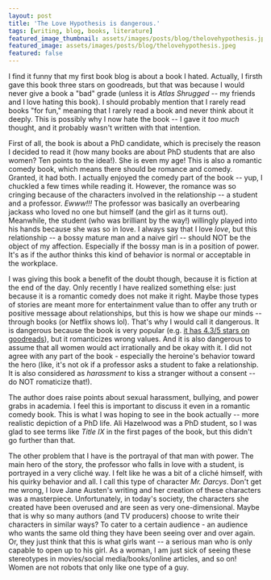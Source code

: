 ```yaml
---
layout: post
title: 'The Love Hypothesis is dangerous.'
tags: [writing, blog, books, literature]
featured_image_thumbnail: assets/images/posts/blog/thelovehypothesis.jpeg
featured_image: assets/images/posts/blog/thelovehypothesis.jpeg
featured: false
---
```

<script>
  $(document).ready(function() {
  setTimeout(function() { $("#preloader").fadeOut(1500); }, 100)
});
</script>

I find it funny that my first book blog is about a book I hated. Actually, I firsth gave this book three stars on goodreads, but that was because I would never give a book a "bad" grade (unless it is *Atlas Shrugged* -- my friends and I love hating this book). I should probably mention that I rarely read books "for fun," meaning that I rarely read a book and never think about it deeply. This is possibly why I now hate the book -- I gave it *too much* thought, and it probably wasn't written with that intention. 

First of all, the book is about a PhD candidate, which is precisely the reason I decided to read it (how many books are about PhD students that are also women? Ten points to the idea!). She is even my age! This is also a romantic comedy book, which means there should be romance and comedy. Granted, it had both. I actually enjoyed the comedy part of the book -- yup, I chuckled a few times while reading it. However, the romance was so cringing because of the characters involved in the relationship -- a student and a professor. *Ewww!!!* The professor was basically an overbearing jackass who loved no one but himself (and the girl as it turns out). Meanwhile, the student (who was brilliant by the way!) willingly played into his hands because she was so in love. I always say that I love *love*, but this relationship -- a bossy mature man and a naive girl -- should NOT be the object of my affection. Especially if the bossy man is in a position of power. It's as if the author thinks this kind of behavior is normal or acceptable in the workplace. 

I was giving this book a benefit of the doubt though, because it is fiction at the end of the day. Only recently I have realized something else: just because it is a romantic comedy does not make it right. Maybe those types of stories are meant more for entertainment value than to offer any truth or positive message about relationships, but this is how we shape our minds -- through books (or Netflix shows lol). That's why I would call it dangerous. It is dangerous because the book is very popular (e.g. [it has 4.3/5 stars on goodreads](https://www.goodreads.com/book/show/56732449-the-love-hypothesis)), but it romanticizes wrong values. And it is also dangerous to assume that all women would act irrationally and be okay with it. I did not agree with any part of the book - especially the heroine's behavior toward the hero (like, it's not ok if a professor asks a student to fake a relationship. It is also considered as *harassment* to kiss a stranger without a consent -- do NOT romaticize that!).

The author does raise points about sexual harassment, bullying, and power grabs in academia. I feel this is important to discuss it even in a romantic comedy book. This is what I was hoping to see in the book actually -- more realistic depiction of a PhD life. Ali Hazelwood was a PhD student, so I was glad to see terms like *Title IX* in the first pages of the book, but this didn't go further than that.  

The other problem that I have is the portrayal of that man with power. The main hero of the story, the professor who falls in love with a student, is portrayed in a very cliché way. I felt like he was a bit of a cliché himself, with his quirky behavior and all. I call this type of character *Mr. Darcys*. Don't get me wrong, I love Jane Austen's writing and her creation of these characters was a masterpiece. Unfortunately, in today's society, the characters she created have been overused and are seen as very one-dimensional. Maybe that is why so many authors (and TV producers) choose to write their characters in similar ways? To cater to a certain audience - an audience who wants the same old thing they have been seeing over and over again. Or, they just think that this is what girls want -- a serious man who is only capable to open up to his girl. As a woman, I am just sick of seeing these stereotypes in movies/social media/books/online articles, and so on! Women are not robots that only like one type of a guy.